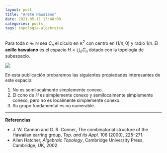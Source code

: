 ```yaml
---
layout: post
title: "Arete Hawaiano"
date: 2021-05-11 13:48:00 
categories: posts
tags: topologia-algebraica
---
```


Para toda $n \in \mathbb{N}$ sea $C_n$ el cículo en $\mathbb{R}^2$ con centro en $(1/n, 0)$ y radio $1/n$. El **anillo hawaiano** es el espacio $H = \bigcup_n C_n$ dotado con la topología de subespacio.

![](blog/assets/images/anillo-hawaiano.png)



En esta publicación probaremos las siguientes propiedades interesantes de este espacio:

1. No es semilocalmente simplemente conexo.
2. El cono de $H$ es simplemente conexo y semilocalmente simplemente conexo, pero no es localmente simplemente conexo.
3. Su grupo fundamental es no numerable.

---

**Referencias**

* J. W. Cannon and G. R. Conner, The combinatorial structure of the Hawaiian earring group, *Top. and its Appl.* 106 (2000), 225–271.
* Allen Hatcher, *Algebraic Topology*, Cambridge University Press, Cambridge, UK, 2002.

